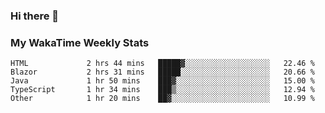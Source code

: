 ### Hi there 👋

<!--
**royschrauwen/royschrauwen** is a ✨ _special_ ✨ repository because its `README.md` (this file) appears on your GitHub profile.

Here are some ideas to get you started:

- 🔭 I’m currently working on ...
- 🌱 I’m currently learning ...
- 👯 I’m looking to collaborate on ...
- 🤔 I’m looking for help with ...
- 💬 Ask me about ...
- 📫 How to reach me: ...
- 😄 Pronouns: ...
- ⚡ Fun fact: ...
-->


### My WakaTime Weekly Stats
<!--START_SECTION:waka-->

```text
HTML             2 hrs 44 mins   █████▓░░░░░░░░░░░░░░░░░░░   22.46 %
Blazor           2 hrs 31 mins   █████░░░░░░░░░░░░░░░░░░░░   20.66 %
Java             1 hr 50 mins    ███▓░░░░░░░░░░░░░░░░░░░░░   15.00 %
TypeScript       1 hr 34 mins    ███▒░░░░░░░░░░░░░░░░░░░░░   12.94 %
Other            1 hr 20 mins    ██▓░░░░░░░░░░░░░░░░░░░░░░   10.99 %
```

<!--END_SECTION:waka-->
